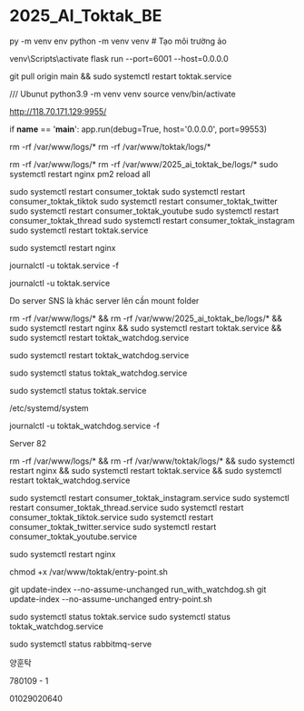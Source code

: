 # 2025_AI_Toktak_BE
py -m venv env
python -m venv venv  # Tạo môi trường ảo

venv\Scripts\activate 
flask run --port=6001 --host=0.0.0.0


git pull origin main && sudo systemctl restart toktak.service

/// Ubunut 
python3.9 -m venv venv
source venv/bin/activate



http://118.70.171.129:9955/
    

if __name__ == '__main__':
    app.run(debug=True, host='0.0.0.0', port=99553)



rm -rf /var/www/logs/*
rm -rf /var/www/toktak/logs/*

 
rm -rf /var/www/logs/*
rm -rf /var/www/2025_ai_toktak_be/logs/*
sudo systemctl restart nginx 
pm2 reload all

sudo systemctl restart consumer_toktak
sudo systemctl restart consumer_toktak_tiktok
sudo systemctl restart consumer_toktak_twitter
sudo systemctl restart consumer_toktak_youtube
sudo systemctl restart consumer_toktak_thread
sudo systemctl restart consumer_toktak_instagram
sudo systemctl restart toktak.service

sudo systemctl restart nginx 



journalctl -u toktak.service -f


journalctl -u toktak.service


Do server SNS là khác server lên cần mount folder 



rm -rf /var/www/logs/* && rm -rf /var/www/2025_ai_toktak_be/logs/* && sudo systemctl restart nginx && sudo systemctl restart toktak.service && sudo systemctl restart toktak_watchdog.service

sudo systemctl restart toktak_watchdog.service

sudo systemctl status toktak_watchdog.service

sudo systemctl status toktak.service


/etc/systemd/system


journalctl -u toktak_watchdog.service -f


Server 82

rm -rf /var/www/logs/* && rm -rf /var/www/toktak/logs/* && sudo systemctl restart nginx && sudo systemctl restart toktak.service && sudo systemctl restart toktak_watchdog.service

sudo systemctl restart consumer_toktak_instagram.service
sudo systemctl restart consumer_toktak_thread.service
sudo systemctl restart consumer_toktak_tiktok.service
sudo systemctl restart consumer_toktak_twitter.service
sudo systemctl restart consumer_toktak_youtube.service

sudo systemctl restart nginx 


chmod +x /var/www/toktak/entry-point.sh


git update-index --no-assume-unchanged run_with_watchdog.sh
git update-index --no-assume-unchanged entry-point.sh

sudo systemctl status toktak.service
sudo systemctl status toktak_watchdog.service


sudo systemctl status rabbitmq-serve


양훈탁

780109 - 1 

01029020640